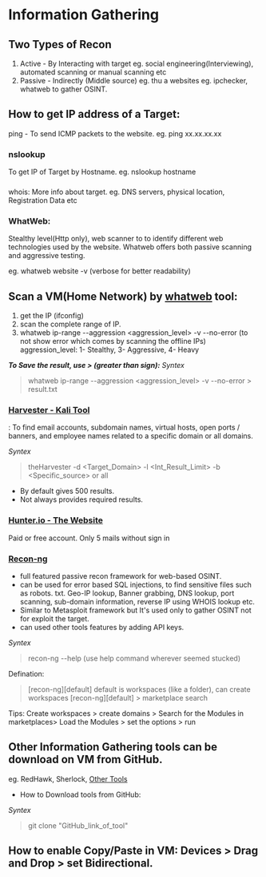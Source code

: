 # Information Gathering

## Two Types of Recon
  1. Active - By Interacting with target eg. social engineering(Interviewing), automated scanning or manual scanning etc 
  2. Passive - Indirectly (Middle source) eg. thu a websites eg. ipchecker, whatweb to gather OSINT.

###

## How to get IP address of a Target:
ping - To send ICMP packets to the website.
eg. ping xx.xx.xx.xx

### nslookup 
To get IP of Target by Hostname.
eg. nslookup hostname

###
whois: More info about target.
eg. DNS servers, physical location, Registration Data etc 

### WhatWeb: 
Stealthy level(Http only), web scanner to to identify different web technologies used by the website.
Whatweb offers both passive scanning and aggressive testing.

eg. whatweb website -v (verbose for better readability)

## Scan a VM(Home Network) by [whatweb](https://www.whatweb.net/) tool:
1. get the IP (ifconfig)
2. scan the complete range of IP.
3. whatweb ip-range --aggression <aggression_level> -v --no-error (to not show error which comes by scanning the offline IPs)
aggression_level: 1- Stealthy, 3- Aggressive, 4- Heavy

***To Save the result, use > (greater than sign):***
*Syntex*
> whatweb ip-range --aggression <aggression_level> -v --no-error > result.txt

###
###

### [Harvester - Kali Tool](https://www.kali.org/tools/theharvester/)
: To find email accounts, subdomain names, virtual hosts, open ports / banners, and employee names related to a specific domain or all domains.

*Syntex*
> theHarvester -d <Target_Domain> -l <Int_Result_Limit> -b <Specific_source> or all

- By default gives 500 results.
- Not always provides required results.

### [Hunter.io - The Website](https://hunter.io/?via=ion)
Paid or free account.
Only 5 mails without sign in


### [Recon-ng](https://hackertarget.com/recon-ng-tutorial/)
- full featured passive recon framework for web-based OSINT.
- can be used for error based SQL injections, to find sensitive files such as robots. txt. Geo-IP lookup, Banner grabbing, DNS lookup, port scanning, sub-domain information, reverse IP using WHOIS lookup etc.
- Similar to Metasploit framework but It's used only to gather OSINT not for exploit the target.
- can used other tools features by adding API keys.

*Syntex*
> recon-ng --help (use help command wherever seemed stucked)

Defination:
> [recon-ng][default] default is workspaces (like a folder), can create workspaces
> [recon-ng][default] > marketplace search <keywork> 
 
Tips: Create workspaces > create domains > Search for the Modules in marketplaces> Load the Modules > set the options > run


###

## Other Information Gathering tools can be download on VM from GitHub.
eg. RedHawk, Sherlock, [Other Tools](https://securitytrails.com/blog/osint-tools)

- How to Download tools from GitHub: 

*Syntex*
> git clone "GitHub_link_of_tool"


## How to enable Copy/Paste in VM: Devices > Drag and Drop > set Bidirectional. 

###













